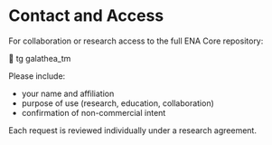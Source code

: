 # Contact and Access

For collaboration or research access to the full ENA Core repository:

📧 tg galathea_tm

Please include:
- your name and affiliation  
- purpose of use (research, education, collaboration)  
- confirmation of non-commercial intent

Each request is reviewed individually under a research agreement.
